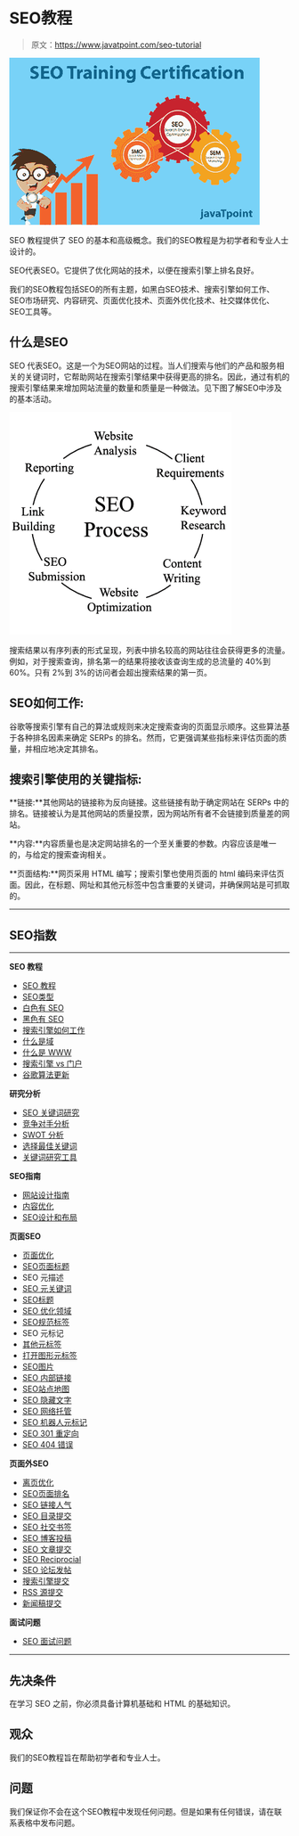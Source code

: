 # SEO教程

> 原文：<https://www.javatpoint.com/seo-tutorial>

![SEO](img/11d11ff4cdb0bcd6119650bef9c250be.png)

SEO 教程提供了 SEO 的基本和高级概念。我们的SEO教程是为初学者和专业人士设计的。

SEO代表SEO。它提供了优化网站的技术，以便在搜索引擎上排名良好。

我们的SEO教程包括SEO的所有主题，如黑白SEO技术、搜索引擎如何工作、SEO市场研究、内容研究、页面优化技术、页面外优化技术、社交媒体优化、SEO工具等。

## 什么是SEO

SEO 代表SEO。这是一个为SEO网站的过程。当人们搜索与他们的产品和服务相关的关键词时，它帮助网站在搜索引擎结果中获得更高的排名。因此，通过有机的搜索引擎结果来增加网站流量的数量和质量是一种做法。见下图了解SEO中涉及的基本活动。

![What is seo](img/4a83deb436c54980ee69db976397e3d6.png)

搜索结果以有序列表的形式呈现，列表中排名较高的网站往往会获得更多的流量。例如，对于搜索查询，排名第一的结果将接收该查询生成的总流量的 40%到 60%。只有 2%到 3%的访问者会超出搜索结果的第一页。

## SEO如何工作:

谷歌等搜索引擎有自己的算法或规则来决定搜索查询的页面显示顺序。这些算法基于各种排名因素来确定 SERPs 的排名。然而，它更强调某些指标来评估页面的质量，并相应地决定其排名。

## 搜索引擎使用的关键指标:

**链接:**其他网站的链接称为反向链接。这些链接有助于确定网站在 SERPs 中的排名。链接被认为是其他网站的质量投票，因为网站所有者不会链接到质量差的网站。

**内容:**内容质量也是决定网站排名的一个至关重要的参数。内容应该是唯一的，与给定的搜索查询相关。

**页面结构:**网页采用 HTML 编写；搜索引擎也使用页面的 html 编码来评估页面。因此，在标题、网址和其他元标签中包含重要的关键词，并确保网站是可抓取的。

* * *

## SEO指数

* * *

**SEO 教程**

*   [SEO 教程](seo-tutorial)
*   [SEO类型](types-of-seo)
*   [白色有 SEO](white-hat-seo-techniques)
*   [黑色有 SEO](black-hat-seo-techniques)
*   [搜索引擎如何工作](how-search-engine-works)
*   [什么是域](what-is-domain)
*   [什么是 WWW](what-is-world-wide-web)
*   [搜索引擎 vs 门户](difference-between-search-engine-and-portal)
*   [谷歌算法更新](seo-google-algorithm-updates)

**研究分析**

*   [SEO 关键词研究](seo-keyword-research-and-analysis)
*   [竞争对手分析](seo-competitors-website-analysis)
*   [SWOT 分析](swot-analysis-of-a-website)
*   [选择最佳关键词](how-to-choose-best-keywords)
*   [关键词研究工具](keyword-research-tools)

**SEO指南**

*   [网站设计指南](seo-website-design-guidelines)
*   [内容优化](seo-content-optimization)
*   [SEO设计和布局](seo-design-and-layout-of-a-website)

**页面SEO**

*   [页面优化](seo-on-page-optimization)
*   [SEO页面标题](seo-page-title)
*   SEO 元描述
*   [SEO 元关键词](seo-meta-keywords)
*   [SEO标题](seo-headings)
*   [SEO 优化领域](seo-optimized-domain-name)
*   [SEO规范标签](seo-canonical-tag)
*   SEO 元标记
*   [其他元标签](seo-miscellaneous-meta-tags)
*   [打开图形元标签](seo-open-graph-metatags)
*   [SEO图片](seo-images-and-alt-text)
*   [SEO 内部链接](seo-internal-link-building)
*   [SEO站点地图](seo-site-map)
*   [SEO 隐藏文字](seo-hidden-text)
*   [SEO 网络托管](seo-web-hosting)
*   [SEO 机器人元标记](seo-robots-meta-tag)
*   [SEO 301 重定向](seo-301-redirect)
*   [SEO 404 错误](seo-404-error)

**页面外SEO**

*   [离页优化](seo-off-page-optimization)
*   [SEO页面排名](seo-page-rank)
*   [SEO 链接人气](seo-link-popularity)
*   [SEO 目录提交](seo-directory-submission)
*   [SEO 社交书签](seo-social-bookmark-submission)
*   [SEO 博客投稿](seo-blog-submission)
*   [SEO 文章提交](seo-article-submission)
*   [SEO Reciprocial](seo-reciprocal-linking)
*   [SEO 论坛发帖](seo-forum-posting)
*   [搜索引擎提交](seo-search-engine-submission)
*   [RSS 源提交](seo-rss-feed-submission)
*   [新闻稿提交](seo-press-release-submission)

**面试问题**

*   [SEO 面试问题](seo-interview-questions)

* * *

## 先决条件

在学习 SEO 之前，你必须具备计算机基础和 HTML 的基础知识。

## 观众

我们的SEO教程旨在帮助初学者和专业人士。

## 问题

我们保证你不会在这个SEO教程中发现任何问题。但是如果有任何错误，请在联系表格中发布问题。